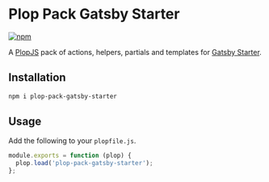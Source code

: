 # Plop Pack Gatsby Starter

[![npm](https://img.shields.io/npm/v/plop-pack-gatsby-starter.svg)](https://www.npmjs.com/package/plop-pack-gatsby-starter)

A [PlopJS](https://github.com/plopjs/plop) pack of actions, helpers, partials and templates for [Gatsby Starter](https://github.com/piersolenski/gatsby-starter).

## Installation

```sh
npm i plop-pack-gatsby-starter
```

## Usage

Add the following to your `plopfile.js`.

```javascript
module.exports = function (plop) {
  plop.load('plop-pack-gatsby-starter');
};
```
